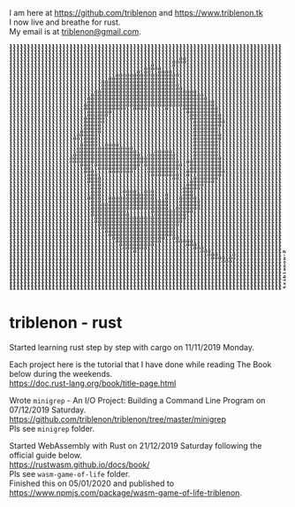I am here at <https://github.com/triblenon> and <https://www.triblenon.tk>            
I now live and breathe for rust.       
My email is at <triblenon@gmail.com>.        


![triblenon-profile-image](docs/10203041MB3rddone3.jpg)     
        

# triblenon - rust      

Started learning rust step by step with cargo on 11/11/2019 Monday.   
         
Each project here is the tutorial that I have done while reading The Book below during the weekends.      
<https://doc.rust-lang.org/book/title-page.html>      
        
Wrote  `minigrep`  - An I/O Project: Building a Command Line Program on 07/12/2019 Saturday.       
<https://github.com/triblenon/triblenon/tree/master/minigrep>     
Pls see `minigrep` folder.

Started WebAssembly with Rust on 21/12/2019 Saturday following the official guide below.      
<https://rustwasm.github.io/docs/book/>      
Pls see `wasm-game-of-life` folder.        
Finished this on 05/01/2020 and published to <https://www.npmjs.com/package/wasm-game-of-life-triblenon>.

